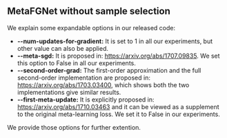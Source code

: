 ## MetaFGNet without sample selection
We explain some expandable options in our released code:
* **--num-updates-for-gradient:** It is set to 1 in all our experiments, but other value can also be applied.
* **--meta-sgd:** It is proposed in: https://arxiv.org/abs/1707.09835. We set this option to False in all our experiments.
* **--second-order-grad:** The first-order approximation and the full second-order implementation are proposed in: https://arxiv.org/abs/1703.03400, which shows both the two implementations give similar results.
* **--first-meta-update:** It is explicitly proposed in: https://arxiv.org/abs/1710.03463 and it can be viewed as a supplement to the original meta-learning loss. We set it to False in our experiments.
  
We provide those options for further extention.
